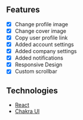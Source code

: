 ## Features

- [x] Change profile image
- [x] Change cover image
- [x] Copy user profile link
- [x] Added account settings
- [x] Added company settings
- [x] Added notifications
- [x] Responsive Design
- [x] Custom scrollbar

## Technologies

- [React](https://reactjs.org)
- [Chakra UI](https://chakra-ui.com)

